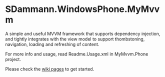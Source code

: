 SDammann.WindowsPhone.MyMvvm
============================

A simple and useful MVVM framework that supports dependency injection, and tightly integrates with the view model to support thombstoning, navigation, loading and refreshing of content.

For more info and usage, read Readme.Usage.xml in MyMvvm.Phone project.

Please check the [wiki pages](https://github.com/Sebazzz/SDammann.WindowsPhone.MyMvvm/wiki) to get started.